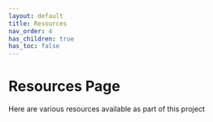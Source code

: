 ```yaml
---
layout: default
title: Resources
nav_order: 4
has_children: true
has_toc: false
---
```


# Resources Page 

Here are various resources available as part of this project

